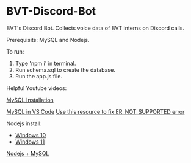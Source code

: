 # BVT-Discord-Bot
BVT's Discord Bot. Collects voice data of BVT interns on Discord calls.


Prerequisits: MySQL and Nodejs.

To run:
1. Type 'npm i' in terminal.
2. Run schema.sql to create the database.
3. Run the app.js file.

Helpful Youtube videos:

[MySQL Installation](https://www.youtube.com/watch?v=wgRwITQHszU)

[MySQL in VS Code](https://youtu.be/4KXLY5Sf2fU?si=HIIWXU9mSu5S9rWt)
[Use this resource to fix ER_NOT_SUPPORTED error](https://stackoverflow.com/questions/62260725/er-not-supported-auth-mode-client-does-not-support-authentication-protocol-requ?newreg=4193581bc350422b8134d71293f9d924)

Nodejs install:
 - [Windows 10](https://www.youtube.com/watch?v=__7eOCxJyow)
 - [Windows 11](https://youtu.be/06X51c6WHsQ?si=vLYfu6DtUl5J7xb0)

[Nodejs + MySQL](https://www.youtube.com/watch?v=Hej48pi_lOc&t=34s)